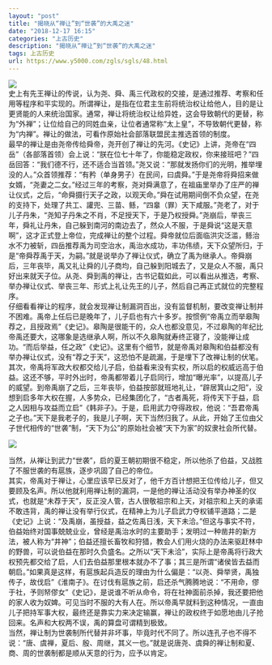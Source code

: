 ```yaml
---
layout: "post"
title: "揭晓从“禅让”到“世袭”的大禹之迷"
date: "2018-12-17 16:15"
categories: "上古历史"
description: "揭晓从“禅让”到“世袭”的大禹之迷"
tags: 上古历史
url: https://www.y5000.com/zgls/sgls/48.html
---
```






![](https://img.y5000.com/uploads/allimg/120417/2-12041GA6211Y.gif)  
史上有先王禅让的传说，认为尧、舜、禹三代政权的交接，是通过推荐、考察和任用等程序和平实现的。所谓禅让，是指在位君主生前将统治权让给他人，目的是让更贤能的人来统治国家。通常，禅让将统治权让给异姓，这会导致朝代的更替，称为“外禅”；让位给自己的同姓血亲，让位者通常称“太上皇”，不导致朝代更替，称为“内禅”。禅让的做法，可看作原始社会部落联盟民主推选首领的制度。  
最早的禅让是由尧帝传给舜帝，尧开创了禅让的先河。《史记》上讲，尧帝在“四岳”（各部落首领）会上说：“朕在位七十年了，你能稳定政权，你来接班吧？”四岳回答：“我们德不行，还不适合当首领。”尧又说：“那就发扬你们的光明，推举埋没的人。”众首领推荐：“有矜（单身男子）在民间，曰虞舜。”于是尧帝将舜招来做女婿，“尧妻之二女。”经过三年的考察，尧对舜满意了，在祖庙里举办了庄严的禅让仪式，之后，“命舜摄行天子之政，以观天命。”舜在试用期间倒不负众望，在尧的支持下，处理了共工、讙兜、三苗、鲧，“四辠（罪）天下咸服。”尧老了，对于儿子丹朱，“尧知子丹朱之不肖，不足授天下，于是乃权授舜。”尧崩后，举丧三年，舜礼让丹朱，自己躲到南河的南边去了，然众人不服，于是舜说“这是天意啊”，这才正式登上帝位，完成禅让的整个过程。舜帝就位后面临洪灾泛滥，鲧治水不力被斩，四岳推荐禹为司空治水，禹治水成功，丰功伟绩，天下众望所归，于是“帝舜荐禹于天，为嗣。”就是说举办了禅让仪式，确立了禹为继承人。帝舜崩后，三年丧毕，禹又礼让舜的儿子商均，自己躲到阳城去了，又是众人不服，禹只好出来就天子位。从尧、舜到禹的禅让，古书记载如此，可以看出从推选，考察、举办禅让仪式、举丧三年、形式上礼让先王的儿子，然后自己再正式就位的完整程序。  
仔细看看禅让的程序，就会发现禅让制漏洞百出，没有监督机制，要改变禅让制并不困难。禹帝上任后已是晚年了，儿子启也有六十多岁。按惯例“帝禹立而举皋陶荐之，且授政焉”《史记》。皋陶是很能干的，众人也都没意见，不过皋陶的年纪比帝禹还要大，这哪象是选继承人啊，所以不久皋陶就寿终正寝了，没能禅让成功。“而后举益，任之政”《史记》。这里有个细节，就是帝禹对皋陶和伯益都没有举办禅让仪式，没有“荐之于天”，这恐怕不是疏漏，于是埋下了改禅让制的伏笔。其次，帝禹将军政大权都交给儿子启，伯益看来没有实权，所以启的权威远高于伯益。这还不够，平时外出时，帝禹都带着儿子启同行，增加“曝光率”，以提高儿子的威望。到帝禹崩了之后，三年丧毕，伯益按部就班地礼让，“辟居箕山之阳”，没想到启多年大权在握，人多势众，已经集团化了，“古者禹死，将传天下于益，启之人因相与攻益而立启”《韩非子》。于是，启用武力夺得政权，他说：“吾君帝禹之子也。”天下是我老子的，我是儿子啊，天下当然归我了。从此，开始了王位由父子世代相传的“世袭”制，“天下为公”的原始社会被“天下为家”的奴隶社会所代替。

![](https://img.y5000.com/uploads/allimg/120417/2-12041GAGI51.jpg)

当然，从禅让到武力“世袭”，启的夏王朝初期很不稳定，所以他杀了伯益，又战胜了不服世袭的有扈族，逐步巩固了自己的帝位。  
其实，帝禹对于禅让，心里应该早已反对了，他千方百计想把王位传给儿子，但又要顾及名声。所以他就利用禅让制的漏洞，一是他的禅让活动没有举办神圣的仪式，也就是“未荐于天”，反正没人管，古人很敬祖宗和上天，对祖宗和上天的承诺不敢违背，禹的禅让没有举行仪式，在精神上为儿子启武力夺权铺平道路；二是《史记》上说：“及禹崩，虽授益，益之佐禹日浅，天下未洽。”但这与事实不符，伯益始终对国事兢兢业业，曾经是禹治水时的主要助手；发明过一种凿井的新方法，被人称为“井神”；伯益还擅长畜牧和狩猎，教会人们用火烧的办法来驱赶林中的野兽，可以说伯益在那时久负盛名。之所以“天下未洽”，实际上是帝禹将行政大权预先都交给了启，人们去伯益那里根本就办不了事；其三是所谓“诸侯皆去益而朝启。”如果真是这样，有扈族起兵造反的理由为什么偏是：“以尧、舜举贤，禹独传子，故伐启”《淮南子》。在讨伐有扈族之前，启还杀气腾腾地说：“不用命，僇于社，予则帑僇女”《史记》，是说谁不听从命令，将在社神面前杀掉，我还要把他的家人收为奴婢。可见当时不服的大有人在。所以帝禹早就料到这种情况，一直由儿子把持军事大权，最终还是靠实力来决定输赢，禅让的政权终于如愿地由儿子抢回来。名声和大权两不误，禹的算盘可谓精到极致。  
当然，禅让制为世袭制所代替并非坏事，毕竟时代不同了。所以连孔子也不得不说：“唐、虞禅，夏后、殷、周继，其义一也。”就是说唐尧、虞舜的禅让制和夏、商、周的世袭制都是顺从天意的行为，应予以肯定。
